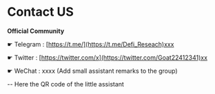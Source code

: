 # Contact US

**Official Community**

☛ Telegram : [https://t.me/](https://t.me/Defi_Reseach)xxx

☛ Twitter : [https://twitter.com/x](https://twitter.com/Goat22412341)xx

☛ WeChat : xxxx \(Add small assistant remarks to the group\)

-- Here the QR code of the little assistant

